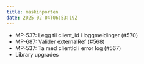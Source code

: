 ```yaml
---
title: maskinporten
date: 2025-02-04T06:53:19Z
---
```

- MP-537: Legg til client_id i loggmeldinger (#570)
- MP-687: Valider externalRef (#568)
- MP-537: Ta med clientId i error log (#567)
- Library upgrades

